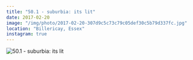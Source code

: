 ```yaml
---
title: "50.1 - suburbia: its lit"
date: 2017-02-20
image: "/img/photo/2017-02-20-307d9c5c73c79c05def30c5b79d337fc.jpg"
location: "Billericay, Essex"
instagram: true
---
```


![50.1 - suburbia: its lit](/img/photo/2017-02-20-307d9c5c73c79c05def30c5b79d337fc.jpg)
